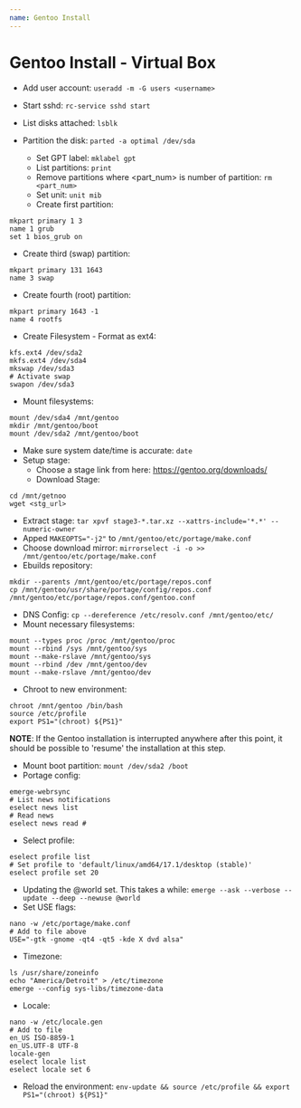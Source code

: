 ```yaml
---
name: Gentoo Install
---
```


# Gentoo Install - Virtual Box

* Add user account: `useradd -m -G users <username>`
* Start sshd: `rc-service sshd start`

* List disks attached: `lsblk`
* Partition the disk: `parted -a optimal /dev/sda`
  * Set GPT label: `mklabel gpt`
  * List partitions: `print`
  * Remove partitions where <part_num> is number of partition: `rm <part_num>` 
  * Set unit: `unit mib`
  * Create first partition:  
```
mkpart primary 1 3
name 1 grub
set 1 bios_grub on
```
  * Create third (swap) partition:
```
mkpart primary 131 1643
name 3 swap
```
  * Create fourth (root) partition:
```
mkpart primary 1643 -1
name 4 rootfs
``` 
* Create Filesystem - Format as ext4:
```
kfs.ext4 /dev/sda2
mkfs.ext4 /dev/sda4
mkswap /dev/sda3
# Activate swap
swapon /dev/sda3
```
* Mount filesystems:
```
mount /dev/sda4 /mnt/gentoo
mkdir /mnt/gentoo/boot
mount /dev/sda2 /mnt/gentoo/boot
```
* Make sure system date/time is accurate: `date`
* Setup stage:
  * Choose a stage link from here: https://gentoo.org/downloads/
  * Download Stage: 
```
cd /mnt/getnoo
wget <stg_url>
```
  * Extract stage: `tar xpvf stage3-*.tar.xz --xattrs-include='*.*' --numeric-owner`
  * Apped `MAKEOPTS="-j2"` to `/mnt/gentoo/etc/portage/make.conf`
  * Choose download mirror: `mirrorselect -i -o >> /mnt/gentoo/etc/portage/make.conf`
  * Ebuilds repository: 
```
mkdir --parents /mnt/gentoo/etc/portage/repos.conf
cp /mnt/gentoo/usr/share/portage/config/repos.conf /mnt/gentoo/etc/portage/repos.conf/gentoo.conf
```
  * DNS Config: `cp --dereference /etc/resolv.conf /mnt/gentoo/etc/`
  * Mount necessary filesystems:
```
mount --types proc /proc /mnt/gentoo/proc
mount --rbind /sys /mnt/gentoo/sys
mount --make-rslave /mnt/gentoo/sys
mount --rbind /dev /mnt/gentoo/dev
mount --make-rslave /mnt/gentoo/dev
```
  * Chroot to new environment:
```
chroot /mnt/gentoo /bin/bash
source /etc/profile
export PS1="(chroot) ${PS1}"
```
**NOTE**: If the Gentoo installation is interrupted anywhere after this point, it should be possible to 'resume' the installation at this step.
* Mount boot partition: `mount /dev/sda2 /boot`
* Portage config:
```
emerge-webrsync
# List news notifications
eselect news list
# Read news
eselect news read #
```
* Select profile:
```
eselect profile list
# Set profile to 'default/linux/amd64/17.1/desktop (stable)'
eselect profile set 20
```
* Updating the @world set. This takes a while: `emerge --ask --verbose --update --deep --newuse @world`
* Set USE flags: 
```
nano -w /etc/portage/make.conf
# Add to file above
USE="-gtk -gnome -qt4 -qt5 -kde X dvd alsa"
```
* Timezone:
```
ls /usr/share/zoneinfo
echo "America/Detroit" > /etc/timezone
emerge --config sys-libs/timezone-data
```
* Locale:
```
nano -w /etc/locale.gen
# Add to file
en_US ISO-8859-1
en_US.UTF-8 UTF-8
locale-gen
eselect locale list
eselect locale set 6
```
* Reload the environment: `env-update && source /etc/profile && export PS1="(chroot) ${PS1}"`










